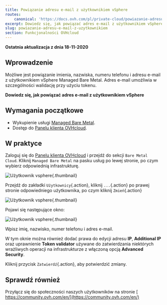```yaml
---
title: Powiązanie adresu e-mail z użytkownikiem vSphere 
routes:
    canonical: 'https://docs.ovh.com/pl/private-cloud/powiazanie-adresu-e-mail-z-uzytkownikiem/'
excerpt: Dowiedz się, jak powiązać adres e-mail z użytkownikiem vSphere
slug: powiazanie-adresu-e-mail-z-uzytkownikiem
section: Funkcjonalności OVHcloud
---
```


**Ostatnia aktualizacja z dnia 18-11-2020**

## Wprowadzenie

Możliwe jest powiązanie imienia, nazwiska, numeru telefonu i adresu e-mail z użytkownikiem vSphere Managed Bare Metal. Adres e-mail umożliwia w szczególności walidację przy użyciu tokenu.

**Dowiedz się, jak powiązać adres e-mail z użytkownikiem vSphere**

## Wymagania początkowe

- Wykupienie usługi [Managed Bare Metal](https://www.ovhcloud.com/pl/managed-bare-metal/).
- Dostęp do [Panelu klienta OVHcloud](https://www.ovh.com/auth/?action=gotomanager&from=https://www.ovh.pl/&ovhSubsidiary=pl).

## W praktyce

Zaloguj się do [Panelu klienta OVHcloud](https://www.ovh.com/auth/?action=gotomanager&from=https://www.ovh.pl/&ovhSubsidiary=pl) i przejdź do sekcji `Bare Metal Cloud`. Kliknij `Managed Bare Metal` na pasku usług po lewej stronie, po czym wybierz odpowiednią infrastrukturę.

![Użytkownik vsphere](images/addMailOnUser01.png){.thumbnail}

Przejdź do zakładki `Użytkownicy`{.action}, kliknij `...`{.action} po prawej stronie odpowiedniego użytkownika, po czym kliknij `Zmień`{.action} 

![Użytkownik vsphere](images/addMailOnUser02.png){.thumbnail}

Pojawi się następujące okno:

![Użytkownik vsphere](images/addMailOnUser03.png){.thumbnail}

Wpisz imię, nazwisko, numer telefonu i adres e-mail.

W tym oknie można również dodać prawa do edycji adresu **IP**, **Additional IP** oraz uprawnienie **Token validator** używane do zatwierdzania niektórych wrażliwych operacji na infrastrukturze z włączoną opcją **Advanced Security**.

Kliknij przycisk `Zatwierdź`{.action}, aby potwierdzić zmiany.

## Sprawdź również

Przyłącz się do społeczności naszych użytkowników na stronie [ https://community.ovh.com/en/](https://community.ovh.com/en/)
